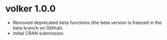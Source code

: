 # volker 1.0.0

* Removed deprecated beta functions (the beta version is freezed in the beta branch on GitHub).
* Initial CRAN submission.
